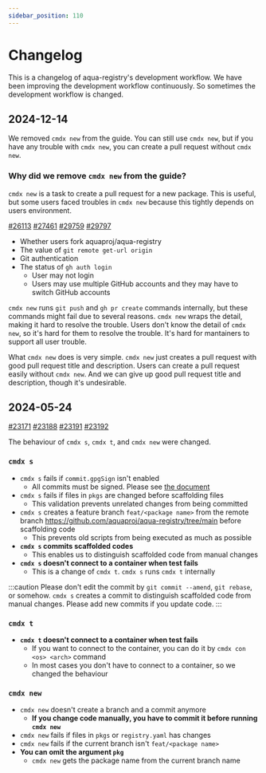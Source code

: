 ```yaml
---
sidebar_position: 110
---
```


# Changelog

This is a changelog of aqua-registry's development workflow.
We have been improving the development workflow continuously.
So sometimes the development workflow is changed.

## 2024-12-14

We removed `cmdx new` from the guide.
You can still use `cmdx new`, but if you have any trouble with `cmdx new`, you can create a pull request without `cmdx new`.

### Why did we remove `cmdx new` from the guide?

`cmdx new` is a task to create a pull request for a new package.
This is useful, but some users faced troubles in `cmdx new` because this tightly depends on users environment.

[#26113](https://github.com/aquaproj/aqua-registry/issues/26113) [#27461](https://github.com/aquaproj/aqua-registry/issues/27461) [#29759](https://github.com/aquaproj/aqua-registry/pull/29759#issuecomment-2533504858) [#29797](https://github.com/aquaproj/aqua-registry/issues/29797)

- Whether users fork aquaproj/aqua-registry
- The value of `git remote get-url origin`
- Git authentication
- The status of `gh auth login`
  - User may not login
  - Users may use multiple GitHub accounts and they may have to switch GitHub accounts

`cmdx new` runs `git push` and `gh pr create` commands internally, but these commands might fail due to several reasons.
`cmdx new` wraps the detail, making it hard to resolve the trouble.
Users don't know the detail of `cmdx new`, so it's hard for them to resolve the trouble.
It's hard for mantainers to support all user trouble.

What `cmdx new` does is very simple.
`cmdx new` just creates a pull request with good pull request title and description.
Users can create a pull request easily without `cmdx new`.
And we can give up good pull request title and description, though it's undesirable.

## 2024-05-24

[#23171](https://github.com/aquaproj/aqua-registry/pull/23171) [#23188](https://github.com/aquaproj/aqua-registry/pull/23188) [#23191](https://github.com/aquaproj/aqua-registry/pull/23191) [#23192](https://github.com/aquaproj/aqua-registry/pull/23192)

The behaviour of `cmdx s`, `cmdx t`, and `cmdx new` were changed.

### `cmdx s`

- `cmdx s` fails if `commit.gpgSign` isn't enabled
  - All commits must be signed. Please see [the document](https://github.com/suzuki-shunsuke/oss-contribution-guide/blob/main/docs/commit-signing.md)
- `cmdx s` fails if files in `pkgs` are changed before scaffolding files
  - This validation prevents unrelated changes from being committed
- `cmdx s` creates a feature branch `feat/<package name>` from the remote branch https://github.com/aquaproj/aqua-registry/tree/main before scaffolding code
  - This prevents old scripts from being executed as much as possible
- **`cmdx s` commits scaffolded codes**
  - This enables us to distinguish scaffolded code from manual changes
- **`cmdx s` doesn't connect to a container when test fails**
  - This is a change of `cmdx t`. `cmdx s` runs `cmdx t` internally

:::caution
Please don't edit the commit by `git commit --amend`, `git rebase`, or somehow.
`cmdx s` creates a commit to distinguish scaffolded code from manual changes.
Please add new commits if you update code.
:::

### `cmdx t`

- **`cmdx t` doesn't connect to a container when test fails**
  - If you want to connect to the container, you can do it by `cmdx con <os> <arch>` command
  - In most cases you don't have to connect to a container, so we changed the behaviour

### `cmdx new`

- `cmdx new` doesn't create a branch and a commit anymore
  - **If you change code manually, you have to commit it before running `cmdx new`**
- `cmdx new` fails if files in `pkgs` or `registry.yaml` has changes
- `cmdx new` fails if the current branch isn't `feat/<package name>`
- **You can omit the argument `pkg`**
  - `cmdx new` gets the package name from the current branch name
